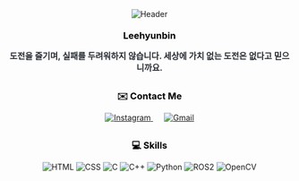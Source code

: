 <div align="center" style="max-width: 800px; margin: auto;">
    <!-- 헤더 이미지 -->
    <img src="https://capsule-render.vercel.app/api?type=waving&color=0:00a7bd,100:009afa&height=180&text=PoroHyun&animation=&fontColor=ffffff&fontSize=60" alt="Header" />
    <!-- 이름 및 소개 -->
    <h3 style="color: #000000; margin-top: 20px; margin-bottom: 10px; border-bottom: none; text-decoration: none;">Leehyunbin</h3>  
    <p style="font-weight: 700; font-size: 15px; text-align: center; color: #282d33; margin-bottom: 30px;">
        도전을 즐기며, 실패를 두려워하지 않습니다. 세상에 가치 없는 도전은 없다고 믿으니까요.
    </p> 
    <!-- 연락처 배지 -->
    <h3 style="color: #000000; margin-top: 20px; margin-bottom: 10px; border-bottom: none; text-decoration: none;">✉️ Contact Me</h3> 
    <p style="margin-bottom: 30px;">
        <a href="https://www.instagram.com/hyunbin.0.3" style="margin: 0 10px;">
            <img src="https://img.shields.io/badge/Instagram-E4405F?style=flat-square&logo=Instagram&logoColor=white" alt="Instagram" />
        </a>
        <a href="mailto:unit60888@gmail.com" style="margin: 0 10px;">
            <img src="https://img.shields.io/badge/Gmail-EA4335?style=flat-square&logo=Gmail&logoColor=white" alt="Gmail" />
        </a>
    </p> 
    <!-- 스킬 배지 -->
    <h3 style="color: #000000; margin-top: 20px; margin-bottom: 10px; border-bottom: none; text-decoration: none;">💻 Skills</h3> 
    <p style="margin-bottom: 30px;">
        <!-- HTML -->
        <img src="https://img.shields.io/badge/HTML5-E34F26?style=flat-square&logo=HTML5&logoColor=white" alt="HTML" />
        <!-- CSS -->
        <img src="https://img.shields.io/badge/CSS3-1572B6?style=flat-square&logo=CSS3&logoColor=white" alt="CSS" />
        <!-- C -->
        <img src="https://img.shields.io/badge/C-A8B9CC?style=flat-square&logo=C&logoColor=white" alt="C" />
        <!-- C++ -->
        <img src="https://img.shields.io/badge/C%2B%2B-00599C?style=flat-square&logo=C%2B%2B&logoColor=white" alt="C++" />
        <!-- Python -->
        <img src="https://img.shields.io/badge/Python-FFD43B?style=flat-square&logo=Python&logoColor=white" alt="Python" />
        <!-- ROS -->
        <img src="https://img.shields.io/badge/ROS2-FF6600?style=flat-square&logo=ROS&logoColor=white" alt="ROS2" />
        <!-- OpenCV -->
        <img src="https://img.shields.io/badge/OpenCV-5C3EE8?style=flat-square&logo=OpenCV&logoColor=white" alt="OpenCV" />
    </p> 
</div>
